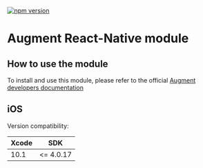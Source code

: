 [![npm version](https://badge.fury.io/js/react-native-augment.svg)](https://badge.fury.io/js/react-native-augment)
# Augment React-Native module

## How to use the module

To install and use this module, please refer to the official [Augment developers documentation](https://developers.augment.com/react-native-sdk)

## iOS
Version compatibility:

| Xcode | SDK       |
|-------|-----------|
| 10.1  | <= 4.0.17 |
